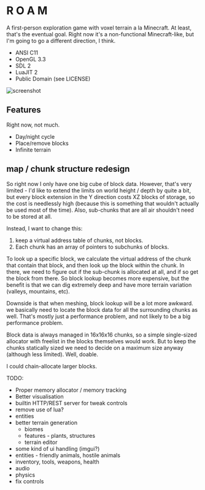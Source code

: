 # R O A M

A first-person exploration game with voxel terrain a la Minecraft. At
least, that's the eventual goal. Right now it's a non-functional
Minecraft-like, but I'm going to go a different direction, I think.

* ANSI C11
* OpenGL 3.3
* SDL 2
* LuaJIT 2
* Public Domain (see LICENSE)

![screenshot](http://33.media.tumblr.com/3da5329f8ec1803e36ba3714187e169f/tumblr_ndqpxtSMMc1qbhw3go1_1280.jpg)

## Features

Right now, not much.

* Day/night cycle
* Place/remove blocks
* Infinite terrain



## map / chunk structure redesign

So right now I only have one big cube of block data. However, that's
very limited - I'd like to extend the limits on world height / depth
by quite a bit, but every block extension in the Y direction costs XZ
blocks of storage, so the cost is needlessly high (because this is
something that wouldn't actually be used most of the time).
Also, sub-chunks that are all air shouldn't need to be stored at all.

Instead, I want to change this:

1. keep a virtual address table of chunks, not blocks.
2. Each chunk has an array of pointers to subchunks of blocks.

To look up a specific block, we calculate the virtual address of the
chunk that contain that block, and then look up the block within the
chunk. In there, we need to figure out if the sub-chunk is allocated
at all, and if so get the block from there. So block lookup becomes
more expensive, but the benefit is that we can dig extremely deep and
have more terrain variation (valleys, mountains, etc).

Downside is that when meshing, block lookup will be a lot more
awkward. we basically need to locate the block data for all the
surrounding chunks as well. That's mostly just a performance problem,
and not likely to be a big performance problem.

Block data is always managed in 16x16x16 chunks, so a simple
single-sized allocator with freelist in the blocks themselves would
work. But to keep the chunks statically sized we need to decide on a
maximum size anyway (although less limited). Well, doable.

I could chain-allocate larger blocks.

TODO:

* Proper memory allocator / memory tracking
* Better visualisation
* builtin HTTP/REST server for tweak controls
* remove use of lua?
* entities
* better terrain generation
  * biomes
  * features - plants, structures
  * terrain editor
* some kind of ui handling (imgui?)
* entities - friendly animals, hostile animals
* inventory, tools, weapons, health
* audio
* physics
* fix controls
